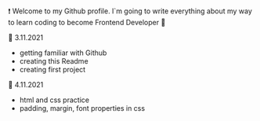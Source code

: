 :exclamation: Welcome to my Github profile. I`m going to write everything about my way to learn coding to become Frontend Developer :muscle:

:blue_book: 3.11.2021
- getting familiar with Github
- creating this Readme
- creating first project

:blue_book: 4.11.2021
- html and css practice
- padding, margin, font properties in css
